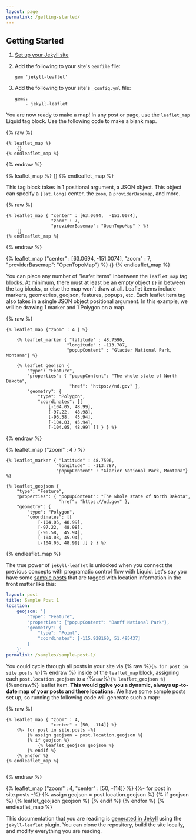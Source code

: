 ```yaml
---
layout: page
permalink: /getting-started/
---
```


## Getting Started

1. [Set up your Jekyll site](https://jekyllrb.com/docs/)
2. Add the following to your site's `Gemfile` file:

    ```
    gem 'jekyll-leaflet'
    ```

3. Add the following to your site's `_config.yml` file:

    ```
    gems:
        - jekyll-leaflet
    ``` 

You are now ready to make a map! In any post or page, use the `leaflet_map` Liquid tag block. Use the following code to make a blank map.

{% raw %}
```liquid
{% leaflet_map %}
    {}
{% endleaflet_map %}
```
{% endraw %}

{% leaflet_map %}
    {}
{% endleaflet_map %}

This tag block takes in 1 positional argument, a JSON object. This object can specify a `[lat,long]` center, the `zoom`, a `providerBasemap`, and more.

{% raw %}
```liquid
{% leaflet_map { "center" : [63.0694,  -151.0074],
                 "zoom" : 7,
                 "providerBasemap": "OpenTopoMap" } %}
    {}
{% endleaflet_map %}
```
{% endraw %}

{% leaflet_map {"center" : [63.0694,  -151.0074],
                "zoom" : 7,
                "providerBasemap": "OpenTopoMap"} %}
    {}
{% endleaflet_map %}

You can place any number of "leafet items" inbetween the `leaflet_map` tag blocks. At minimum, there must at least be an empty object `{}` in between the tag blocks, or else the map won't draw at all. Leaflet items include markers, geometries, geojson, features, popups, etc. Each leaflet item tag also takes in a single JSON object positional argument. In this example, we will be drawing 1 marker and 1 Polygon on a map.

{% raw %}
```liquid
{% leaflet_map {"zoom" : 4 } %}

    {% leaflet_marker { "latitude" : 48.7596,
                       "longitude" : -113.787,
                       "popupContent" : "Glacier National Park, Montana"} %}

    {% leaflet_geojson {
        "type": "Feature",
        "properties": { "popupContent": "The whole state of North Dakota",
                        "href": "https://nd.gov" },
        "geometry": {
            "type": "Polygon",
            "coordinates": [[
                [-104.05, 48.99],
                [-97.22,  48.98],
                [-96.58,  45.94],
                [-104.03, 45.94],
                [-104.05, 48.99] ]] } } %}

```
{% endraw %}

{% leaflet_map {"zoom" : 4 } %}

    {% leaflet_marker { "latitude" : 48.7596,
                       "longitude" : -113.787,
                       "popupContent" : "Glacier National Park, Montana"} %}

    {% leaflet_geojson {
        "type": "Feature",
        "properties": { "popupContent": "The whole state of North Dakota",
                        "href": "https://nd.gov" },
        "geometry": {
            "type": "Polygon",
            "coordinates": [[
                [-104.05, 48.99],
                [-97.22,  48.98],
                [-96.58,  45.94],
                [-104.03, 45.94],
                [-104.05, 48.99] ]] } } %}

{% endleaflet_map %}

The true power of `jekyll-leaflet` is unlocked when you connect the previous concepts with programatic control flow with Liquid. Let's say you have some [sample posts](/samples/sample-post-1/) that are tagged with location information in the front matter like this:

```yaml
layout: post
title: Sample Post 1
location:
    geojson: '{
        "type": "Feature",
        "properties": {"popupContent": "Banff National Park"},
        "geometry": {
            "type": "Point",
            "coordinates": [-115.928160, 51.495437]
        }
    }'
permalink: /samples/sample-post-1/
```

You could cycle through all posts in your site via {% raw %}`{% for post in site.posts %}`{% endraw %} inside of the `leaflet_map` block, assigning each `post.location.geojson` to a {%raw%}`{% leaflet_geojson %}`{%endraw%} leaflet item. __This would ggive you a dynamic, always up-to-date map of your posts and there locations__. We have some sample posts set up, so running the following code will generate such a map:

{% raw %}
```liquid
{% leaflet_map { "zoom" : 4,
                 "center" : [50, -114]} %}
    {%- for post in site.posts -%}
        {% assign geojson = post.location.geojson %}
        {% if geojson %}
            {% leaflet_geojson geojson %}
        {% endif %}
    {% endfor %}
{% endleaflet_map %}
        
```
{% endraw %}

{% leaflet_map {"zoom" : 4,
                "center" : [50, -114]} %}
    {%- for post in site.posts -%}
        {% assign geojson = post.location.geojson %}
        {% if geojson %}
            {% leaflet_geojson geojson %}
        {% endif %}
    {% endfor %}
{% endleaflet_map %}

This documentation that you are reading is [generated in Jekyll](https://github.com/DavidJVitale/jekyll-leaflet/tree/master/doc) using the `jekyll-leaflet` plugin. You can clone the repository, build the site locally, and modify everything you are reading.

